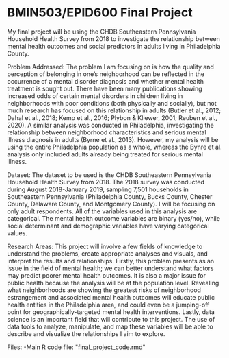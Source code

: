 # BMIN503/EPID600 Final Project

My final project will be using the CHDB Southeastern Pennsylvania Household Health Survey from 2018 to investigate the relationship between mental health outcomes and social predictors in adults living in Philadelphia County. 

Problem Addressed:
The problem I am focusing on is how the quality and perception of belonging in one’s neighborhood can be reflected in the occurrence of a mental disorder diagnosis and whether mental health treatment is sought out. There have been many publications showing increased odds of certain mental disorders in children living in neighborhoods with poor conditions (both physically and socially), but not much research has focused on this relationship in adults (Butler et al., 2012; Dahal et al., 2018; Kemp et al., 2016; Plybon & Kliewer, 2001; Reuben et al., 2020). A similar analysis was conducted in Philadelphia, investigating the relationship between neighborhood characteristics and serious mental illness diagnosis in adults (Byrne et al., 2013). However, my analysis will be using the entire Philadelphia population as a whole, whereas the Bynre et al. analysis only included adults already being treated for serious mental illness.

Dataset:
The dataset to be used is the CHDB Southeastern Pennsylvania Household Health Survey from 2018. The 2018 survey was conducted during August 2018-January 2019, sampling 7,501 households in Southeastern Pennsylvania (Philadelphia County, Bucks County, Chester County, Delaware County, and Montgomery County). I will be focusing on only adult respondents. All of the variables used in this analysis are categorical. The mental health outcome variables are binary (yes/no), while social determinant and demographic variables have varying categorical values.

Research Areas:
This project will involve a few fields of knowledge to understand the problems, create appropriate analyses and visuals, and interpret the results and relationships. Firstly, this problem presents as an issue in the field of mental health; we can better understand what factors may predict poorer mental health outcomes. It is also a major issue for public health because the analysis will be at the population level. Revealing what neighborhoods are showing the greatest risks of neighborhood estrangement and associated mental health outcomes will educate public health entities in the Philadelphia area, and could even be a jumping-off point for geographically-targeted mental health interventions. Lastly, data science is an important field that will contribute to this project. The use of data tools to analyze, manipulate, and map these variables will be able to describe and visualize the relationships I aim to explore.

Files:
-Main R code file: "final_project_code.rmd"
